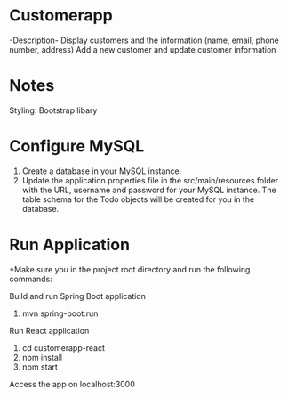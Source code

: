 # Customerapp
-Description-
Display customers and the information (name, email, phone number, address)
Add a new customer and update customer information

# Notes
Styling: Bootstrap libary

# Configure MySQL
1. Create a database in your MySQL instance.
2. Update the application.properties file in the src/main/resources folder with the URL, username and password for your MySQL instance. The table schema for the Todo objects will be created for you in the database.

# Run Application
*Make sure you in the project root directory and run the following commands:

Build and run Spring Boot application 
1. mvn spring-boot:run

Run React application
1. cd customerapp-react
2. npm install
3. npm start

Access the app on localhost:3000
